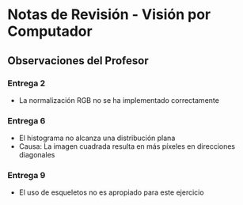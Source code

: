# Notas de Revisión - Visión por Computador

## Observaciones del Profesor

### Entrega 2
- La normalización RGB no se ha implementado correctamente

### Entrega 6
- El histograma no alcanza una distribución plana
- Causa: La imagen cuadrada resulta en más píxeles en direcciones diagonales

### Entrega 9
- El uso de esqueletos no es apropiado para este ejercicio